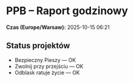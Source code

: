 # PPB – Raport godzinowy
**Czas (Europe/Warsaw):** 2025-10-15 06:21

## Status projektów
- Bezpieczny Pieszy — OK
- Zwolnij przy przejściu — OK
- Odblask ratuje życie — OK

